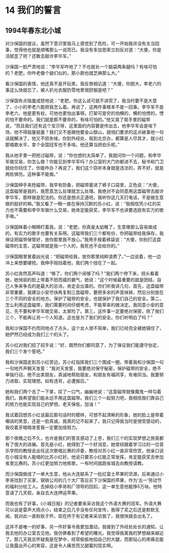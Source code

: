 # 14 我们的誓言


## 1994年春东北小城

对沙保国的提议，虽然下意识里我马上感觉到了危险，可一开始我并没有太当回事，觉得他也就是顺嘴那么一说而已。我没有多加思索立刻反对道：“大傻，你是活腻歪了吧？还敢去敲诈李华军。”

沙保国一脸严肃地说：“李华军咋地了？不也就长一个脑袋两条腿吗？有啥可怕的？老肥，你咋老像个娘们似的，那小胆也就芝麻那么大。”

看沙保国的表情，他还真不是开玩笑。我反唇相讥道：“大傻，你胆大，李老六的事这么快就忘了，被人扒光衣服扔雪地里很舒服是吧？”

沙保国有点恼羞成怒地说：“老肥，你这么说可就不讲究了，我当时要不是大意了，小小的李老六能把我怎么着。再说了，这两件事根本不是一回事。李华军不是李老六，他是更有权，可他也更怕出事呀。打架可是穷的怕横的，横的怕愣的，愣的怕不要命的。我们就是那不要命的，有啥可怕的。”他又晃了晃手里的磁带说，“而且我们还有这个宝贝呀，这里面的内容要是传出去，他李华军会是啥下场，他不得掂量掂量？我们又不是跟他要金山银山，就咱们要求的这点破事他一句话就解决了，他又不损失啥。你到外经处，我到北京办，都算是人尽其才，就小红那唱歌水平，拿个全国冠军也不多啥。他还算当把伯乐呢。”

我从他手里一把抢过磁带，说：“你也想的太简单了，我就问你一个问题，和李华军做交易，你怎么做？你能见到李华军吗？办公室的大门你都进不去，秘书和门卫就给你挡住了。你能咋办？再说了，我们这个窃听本身就是违法的，弄不好，就是两败俱伤。这种事不能做。”

沙保国伸手来抢磁带，我早有防备，把磁带塞进了裤子口袋里，正色说：“大傻，这盘磁带是我的，我愿意怎么处理就怎么处理。我绝对不会同意用这盘磁带去敲诈李华军，那样做是犯法的。你还是想点正道吧，我听你这几天打电话，不是做生意做的挺好的嘛。”我又看了一眼一直在保持沉默的苏小红，说：“我相信凭小红的实力也不需要和李华军做什么交易，她肯定能获奖，李华军不也讲要选拔有实力的歌手嘛。”

沙保国眯着小眼睛盯着我，说：“老肥，你真是太幼稚了，生意哪那么容易做成的，有实力的歌手也要有关系呀。这磁带我们三个都有份，你把磁带给我保存，我保证把磁带保管好，放你那里我不放心。”我用手按着裤袋说：“大傻，你别打这盘磁带的主意，这磁带就是我一个人的，我死也不会给你的。”

沙保国眼里冒着凶光说：“把磁带给我，放你那里纯粹浪费了。”一边说着，他一边冲上来想要硬抢。我伸手阻挡着他，我们两个扭在了一起。

苏小红突然高声叫道：“够了，你们两个闹够了吗？”我们两个停下来，扭头看着她，她俏丽的脸上带着不怒而威的霸气，她说：“这个时候最重要的就是团结，自己人争来争去的是最大的忌讳，肯定会出事的。你们听我讲几句，首先，这盘磁带非常重要，我建议小安尽快再复制三盘磁带，要把多余的声音抹掉，然后分别放在三个不同的安全的地方。保护了磁带的安全，也就保护了我们自己的安全。第二，怎么利用这盘磁带，我们需要时间仔细考虑，不能草率的做决定。我同意小安的意见，先不要和李华军做交易，太冒险了。第三，这件事一定要绝对保密，除了我们三个，不能再让另一个人知道。这也是为了我们的安全。你们听明白了吗？”

我和沙保国不约而同地点了点头，这个女人很不简单，我们已经完全被她镇住了，她俨然已经成为我们三个的头了。

苏小红对我们招了招手说：“好，既然你们都同意了，为了保证我们能遵守协定，我们三个发个誓吧。”

我和沙保国走到苏小红旁边，苏小红指挥我们三个围成一圈，带着我和沙保国一句一句地齐声朝天发誓：“我对天发誓，我要绝对保守秘密，保护磁带的安全，绝不单独行动，绝不出卖朋友，真诚地帮助朋友，和朋友有福同享，有难同当。我要努力进取，实现理想。如有违背，必遭报应。”

她和我们两个击了一下掌，叹了一口气，幽幽地说：“这盘磁带就像魔鬼一样勾着我们，我希望我们能永远不用这盘磁带。我们三个一起努力吧，我相信我们靠自己的努力也能实现自己的梦想。老天保佑，加油！”

我试着回想苏小红说最后那句话时的模样，可想不起清晰的形象，她的脸上是带着嘲讽的笑意，还是一脸真诚，我真的记不起来了。我只记得我当时是很受感动的，我咬着牙暗暗发誓我一定要加倍努力。

那个夜晚之后不久，也许是我们的誓言感动了上苍，我们三个的实现梦想之旅竟都有了很大的进展。首先是小红，她得到了一个好消息，她曾经跟着学习过的一位音乐学院的教授会出任这次歌唱比赛的评委，教授对苏小红一直非常欣赏，他亲口说在小城没有人能唱的比苏小红好。他说只要苏小红能正常发挥，肯定能获奖去参加省里比赛的。苏小红更加努力地练歌，一有时间就跑省城去向教授请教。

而沙保国做成了一单大生意，他从大连联系了一批红富士苹果的货源，后来通过小李哥找到了买家，钢铁公司的几个大厂答应买下沙保国的苹果，作为‘五一’劳动节的福利分给工人。去掉给小李哥和厂领导的回扣，这一单生意他能挣5万块。他特意请了几天假，亲自去大连押运苹果。

而我也有了好事，《小城日报》的记者要来采访我这个外语大赛的冠军。外语大赛可以说是雷声大雨点小，结束之后几乎没有任何宣传，我得了奖之后还是默默无闻，我对此一直耿耿于怀。现在终于有记者来采访我了，我很快就会出名了。

这并不是唯一的好事，另一件好事令我更加激动。我接到了外经处处长的通知，让我去他的办公室去见他。我仿佛看到了希望的曙光，我觉得我离我的梦想越来越近了。那几天我总怀疑我是在梦中，经常偷偷地掐自己的大腿，而那钻心的疼痛总能让我露出开心的笑容，这是令人痛苦而又甜蜜的现实啊。
